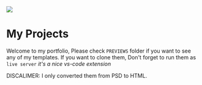 <img src="https://alexorl.edu.eg/congress/wp-content/uploads/2018/10/welcome.png" />

# My Projects

Welcome to my portfolio, Please check `PREVIEWS` folder if you want to see any of my templates. If you want to clone
them, Don't forget to run them as `live server` *it's a nice vs-code extension*

DISCALIMER: I only converted them from PSD to HTML.
